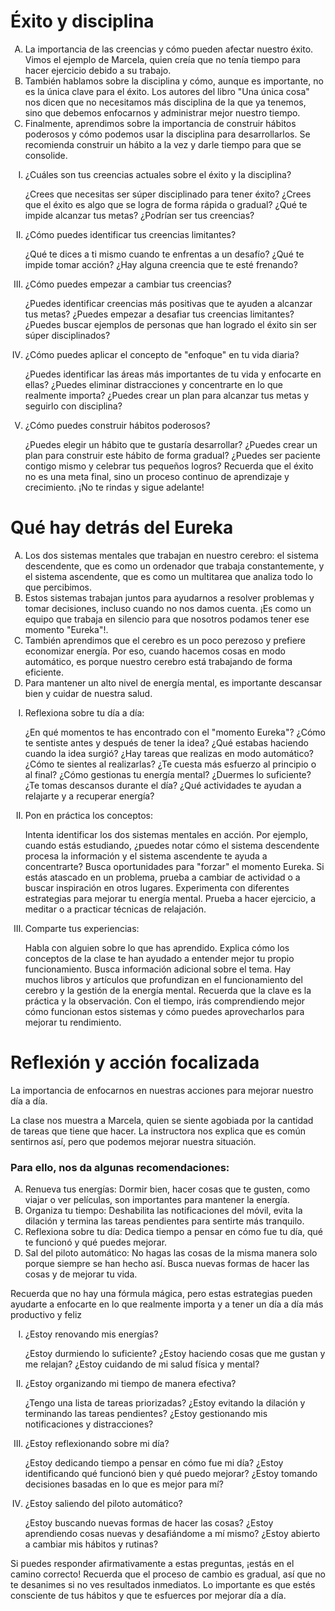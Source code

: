  <h1> Éxito y disciplina</h1>

<ol type='A'>

<li>La importancia de las creencias y cómo pueden afectar nuestro éxito. Vimos el ejemplo de Marcela, quien creía que no tenía tiempo para hacer ejercicio debido a su trabajo.</li>
<li>También hablamos sobre la disciplina y cómo, aunque es importante, no es la única clave para el éxito. Los autores del libro "Una única cosa" nos dicen que no necesitamos más disciplina de la que ya tenemos, sino que debemos enfocarnos y administrar mejor nuestro tiempo.</li>
<li>Finalmente, aprendimos sobre la importancia de construir hábitos poderosos y cómo podemos usar la disciplina para desarrollarlos. Se recomienda construir un hábito a la vez y darle tiempo para que se consolide.</li>
</ol>

<ol type='I'>
<li>¿Cuáles son tus creencias actuales sobre el éxito y la disciplina?

¿Crees que necesitas ser súper disciplinado para tener éxito?
¿Crees que el éxito es algo que se logra de forma rápida o gradual?
¿Qué te impide alcanzar tus metas? ¿Podrían ser tus creencias?</li>
<li>¿Cómo puedes identificar tus creencias limitantes?

¿Qué te dices a ti mismo cuando te enfrentas a un desafío?
¿Qué te impide tomar acción?
¿Hay alguna creencia que te esté frenando?</li>
<li>¿Cómo puedes empezar a cambiar tus creencias?

¿Puedes identificar creencias más positivas que te ayuden a alcanzar tus metas?
¿Puedes empezar a desafiar tus creencias limitantes?
¿Puedes buscar ejemplos de personas que han logrado el éxito sin ser súper disciplinados?</li>
<li>¿Cómo puedes aplicar el concepto de "enfoque" en tu vida diaria?

¿Puedes identificar las áreas más importantes de tu vida y enfocarte en ellas?
¿Puedes eliminar distracciones y concentrarte en lo que realmente importa?
¿Puedes crear un plan para alcanzar tus metas y seguirlo con disciplina?</li>
<li>¿Cómo puedes construir hábitos poderosos?

¿Puedes elegir un hábito que te gustaría desarrollar?
¿Puedes crear un plan para construir este hábito de forma gradual?
¿Puedes ser paciente contigo mismo y celebrar tus pequeños logros?
Recuerda que el éxito no es una meta final, sino un proceso continuo de aprendizaje y crecimiento. ¡No te rindas y sigue adelante!</li>
</ol>


<h1>Qué hay detrás del Eureka </h1>

<ol type='A'>
<li>Los dos sistemas mentales que trabajan en nuestro cerebro: el sistema descendente, que es como un ordenador que trabaja constantemente, y el sistema ascendente, que es como un multitarea que analiza todo lo que percibimos.</li>
<li>Estos sistemas trabajan juntos para ayudarnos a resolver problemas y tomar decisiones, incluso cuando no nos damos cuenta. ¡Es como un equipo que trabaja en silencio para que nosotros podamos tener ese momento "Eureka"!.</li>
<li>También aprendimos que el cerebro es un poco perezoso y prefiere economizar energía. Por eso, cuando hacemos cosas en modo automático, es porque nuestro cerebro está trabajando de forma eficiente.</li>
<li>Para mantener un alto nivel de energía mental, es importante descansar bien y cuidar de nuestra salud.</li>
</ol>

<ol type='I'>

<li>Reflexiona sobre tu día a día:

¿En qué momentos te has encontrado con el "momento Eureka"? ¿Cómo te sentiste antes y después de tener la idea? ¿Qué estabas haciendo cuando la idea surgió?
¿Hay tareas que realizas en modo automático? ¿Cómo te sientes al realizarlas? ¿Te cuesta más esfuerzo al principio o al final?
¿Cómo gestionas tu energía mental? ¿Duermes lo suficiente? ¿Te tomas descansos durante el día? ¿Qué actividades te ayudan a relajarte y a recuperar energía?</li>
<li>Pon en práctica los conceptos:

Intenta identificar los dos sistemas mentales en acción. Por ejemplo, cuando estás estudiando, ¿puedes notar cómo el sistema descendente procesa la información y el sistema ascendente te ayuda a concentrarte?
Busca oportunidades para "forzar" el momento Eureka. Si estás atascado en un problema, prueba a cambiar de actividad o a buscar inspiración en otros lugares.
Experimenta con diferentes estrategias para mejorar tu energía mental. Prueba a hacer ejercicio, a meditar o a practicar técnicas de relajación.</li>
<li> Comparte tus experiencias:

Habla con alguien sobre lo que has aprendido. Explica cómo los conceptos de la clase te han ayudado a entender mejor tu propio funcionamiento.
Busca información adicional sobre el tema. Hay muchos libros y artículos que profundizan en el funcionamiento del cerebro y la gestión de la energía mental.
Recuerda que la clave es la práctica y la observación. Con el tiempo, irás comprendiendo mejor cómo funcionan estos sistemas y cómo puedes aprovecharlos para mejorar tu rendimiento.</li>
</ol>


 <h1>Reflexión y acción focalizada</h1>
<p> La importancia de enfocarnos en nuestras acciones para mejorar nuestro día a día.

La clase nos muestra a Marcela, quien se siente agobiada por la cantidad de tareas que tiene que hacer. La instructora nos explica que es común sentirnos así, pero que podemos mejorar nuestra situación.</p>

<h3>Para ello, nos da algunas recomendaciones:</h3>

<ol type='A'>
<li>Renueva tus energías: Dormir bien, hacer cosas que te gusten, como viajar o ver películas, son importantes para mantener la energía.</li>
<li>Organiza tu tiempo: Deshabilita las notificaciones del móvil, evita la dilación y termina las tareas pendientes para sentirte más tranquilo.</li>
<li>Reflexiona sobre tu día: Dedica tiempo a pensar en cómo fue tu día, qué te funcionó y qué puedes mejorar.</li>
<li>Sal del piloto automático: No hagas las cosas de la misma manera solo porque siempre se han hecho así. Busca nuevas formas de hacer las cosas y de mejorar tu vida.</li>

</ol>
<p>Recuerda que no hay una fórmula mágica, pero estas estrategias pueden ayudarte a enfocarte en lo que realmente importa y a tener un día a día más productivo y feliz</p>


<ol type='I'>
<li>¿Estoy renovando mis energías?

¿Estoy durmiendo lo suficiente?
¿Estoy haciendo cosas que me gustan y me relajan?
¿Estoy cuidando de mi salud física y mental?</li>
<li>¿Estoy organizando mi tiempo de manera efectiva?

¿Tengo una lista de tareas priorizadas?
¿Estoy evitando la dilación y terminando las tareas pendientes?
¿Estoy gestionando mis notificaciones y distracciones?</li>
<li>¿Estoy reflexionando sobre mi día?

¿Estoy dedicando tiempo a pensar en cómo fue mi día?
¿Estoy identificando qué funcionó bien y qué puedo mejorar?
¿Estoy tomando decisiones basadas en lo que es mejor para mí?</li>
<li>¿Estoy saliendo del piloto automático?

¿Estoy buscando nuevas formas de hacer las cosas?
¿Estoy aprendiendo cosas nuevas y desafiándome a mí mismo?
¿Estoy abierto a cambiar mis hábitos y rutinas?
</li>
</ol>

<p>Si puedes responder afirmativamente a estas preguntas, ¡estás en el camino correcto! Recuerda que el proceso de cambio es gradual, así que no te desanimes si no ves resultados inmediatos. Lo importante es que estés consciente de tus hábitos y que te esfuerces por mejorar día a día.</p>


